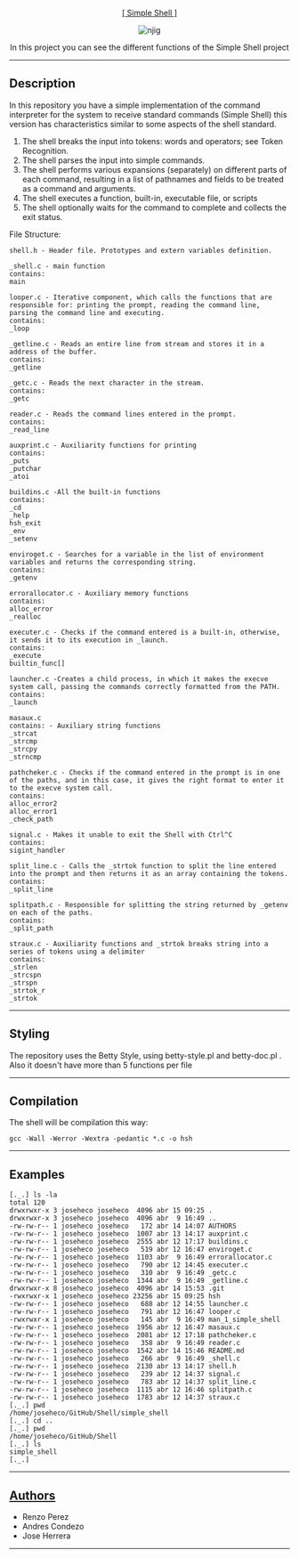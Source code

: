<p align="center">
   <a href="https://github.com/derpmagician/simple_shell">[ Simple Shell ]</a>
</p>

<p align = "center">
   <img src="https://i.ibb.co/cKW8WHL/njig.jpg" alt="njig" border="0">
</p>

<p align="center">
	In this project you can see the different functions of the Simple Shell project
</p>

---
Description
-----------
In this repository you have a simple implementation of the command interpreter for the system to 
receive standard commands (Simple Shell) this version has characteristics similar to some aspects 
of the shell standard.

<ol>
	<li>The shell breaks the input into tokens: words and operators; see Token Recognition.</li>
	<li>The shell parses the input into simple commands.</li>
	<li>The shell performs various expansions (separately) on different parts of each command, resulting in a list of pathnames and fields to be treated as a command and arguments.</li>
	<li>The shell executes a function, built-in, executable file, or scripts</li>
	<li>The shell optionally waits for the command to complete and collects the exit status.</li>
</ol>


<p>File Structure:</p>

```
shell.h - Header file. Prototypes and extern variables definition.

_shell.c - main function
contains:
main

looper.c - Iterative component, which calls the functions that are responsible for: printing the prompt, reading the command line, parsing the command line and executing.
contains:
_loop

_getline.c - Reads an entire line from stream and stores it in a address of the buffer.
contains:
_getline

_getc.c - Reads the next character in the stream.
contains:
_getc

reader.c - Reads the command lines entered in the prompt.
contains:
_read_line

auxprint.c - Auxiliarity functions for printing
contains:
_puts
_putchar
_atoi

buildins.c -All the built-in functions
contains:
_cd
_help
hsh_exit
_env
_setenv

enviroget.c - Searches for a variable in the list of environment variables and returns the corresponding string.
contains:
_getenv

errorallocator.c - Auxiliary memory functions
contains:
alloc_error
_realloc

executer.c - Checks if the command entered is a built-in, otherwise, it sends it to its execution in _launch.
contains:
_execute
builtin_func[]

launcher.c -Creates a child process, in which it makes the execve system call, passing the commands correctly formatted from the PATH.
contains:
_launch

masaux.c
contains: - Auxiliary string functions
_strcat
_strcmp
_strcpy
_strncmp

pathcheker.c - Checks if the command entered in the prompt is in one of the paths, and in this case, it gives the right format to enter it to the execve system call.
contains:
alloc_error2
alloc_error1
_check_path

signal.c - Makes it unable to exit the Shell with Ctrl^C
contains:
sigint_handler

split_line.c - Calls the _strtok function to split the line entered into the prompt and then returns it as an array containing the tokens.
contains:
_split_line

splitpath.c - Responsible for splitting the string returned by _getenv on each of the paths.
contains:
_split_path

straux.c - Auxiliarity functions and _strtok breaks string into a series of tokens using a delimiter
contains:
_strlen
_strcspn
_strspn
_strtok_r
_strtok
```

---
Styling
-----------

The repository uses the Betty Style, using betty-style.pl and betty-doc.pl .
Also it doesn't have more than 5 functions per file

---
Compilation
------------

The shell will be compilation this way:

```
gcc -Wall -Werror -Wextra -pedantic *.c -o hsh
```

---
Examples
-----------
```
[._.] ls -la
total 120
drwxrwxr-x 3 joseheco joseheco  4096 abr 15 09:25 .
drwxrwxr-x 3 joseheco joseheco  4096 abr  9 16:49 ..
-rw-rw-r-- 1 joseheco joseheco   172 abr 14 14:07 AUTHORS
-rw-rw-r-- 1 joseheco joseheco  1007 abr 13 14:17 auxprint.c
-rw-rw-r-- 1 joseheco joseheco  2555 abr 12 17:17 buildins.c
-rw-rw-r-- 1 joseheco joseheco   519 abr 12 16:47 enviroget.c
-rw-rw-r-- 1 joseheco joseheco  1103 abr  9 16:49 errorallocator.c
-rw-rw-r-- 1 joseheco joseheco   790 abr 12 14:45 executer.c
-rw-rw-r-- 1 joseheco joseheco   310 abr  9 16:49 _getc.c
-rw-rw-r-- 1 joseheco joseheco  1344 abr  9 16:49 _getline.c
drwxrwxr-x 8 joseheco joseheco  4096 abr 14 15:53 .git
-rwxrwxr-x 1 joseheco joseheco 23256 abr 15 09:25 hsh
-rw-rw-r-- 1 joseheco joseheco   688 abr 12 14:55 launcher.c
-rw-rw-r-- 1 joseheco joseheco   791 abr 12 16:47 looper.c
-rwxrwxr-x 1 joseheco joseheco   145 abr  9 16:49 man_1_simple_shell
-rw-rw-r-- 1 joseheco joseheco  1956 abr 12 16:47 masaux.c
-rw-rw-r-- 1 joseheco joseheco  2081 abr 12 17:18 pathcheker.c
-rw-rw-r-- 1 joseheco joseheco   358 abr  9 16:49 reader.c
-rw-rw-r-- 1 joseheco joseheco  1542 abr 14 15:46 README.md
-rw-rw-r-- 1 joseheco joseheco   266 abr  9 16:49 _shell.c
-rw-rw-r-- 1 joseheco joseheco  2130 abr 13 14:17 shell.h
-rw-rw-r-- 1 joseheco joseheco   239 abr 12 14:37 signal.c
-rw-rw-r-- 1 joseheco joseheco   783 abr 12 14:37 split_line.c
-rw-rw-r-- 1 joseheco joseheco  1115 abr 12 16:46 splitpath.c
-rw-rw-r-- 1 joseheco joseheco  1783 abr 12 14:37 straux.c
[._.] pwd
/home/joseheco/GitHub/Shell/simple_shell
[._.] cd ..
[._.] pwd
/home/joseheco/GitHub/Shell
[._.] ls
simple_shell
[._.]
```

---
## [Authors](https://github.com/derpmagician/simple_shell/blob/main/AUTHORS)

<ul>
	<li>Renzo Perez</li>
	<li>Andres Condezo</li>
	<li>Jose Herrera</li>
</ul>

-------
